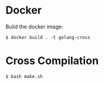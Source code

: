 # Docker

Build the docker image:
```
$ docker build . -t golang-cross
```

# Cross Compilation

```
$ bash make.sh
```
